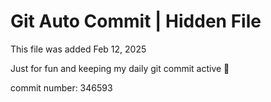 # Git Auto Commit | Hidden File

This file was added Feb 12, 2025

Just for fun and keeping my daily git commit active 🤪

commit number: 346593
